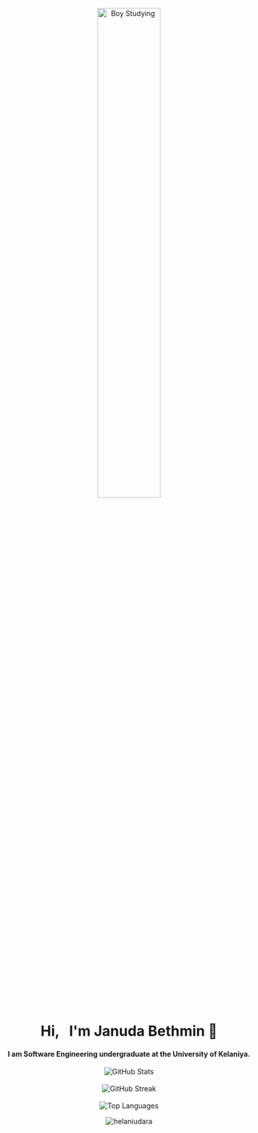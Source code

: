 <p align="center">
 <img src="https://github.com/JanudaBethmin/JanudaBethmin/assets/95894819/273b648b-fb76-44fb-adad-3777cf3956f5" alt="Boy Studying" height="50%">
</p><br>

<h1 align="center">Hi, &nbsp I'm Januda Bethmin  👋</h1>

<h4 align="center">
I am Software Engineering undergraduate at the University of Kelaniya. 
</h4>


<p align="center">
 <img src="https://github-readme-stats.vercel.app/api?username=JanudaBethmin&theme=react&hide_border=true&include_all_commits=false&count_private=false" alt="GitHub Stats" align="center" />
 <br /><br />
 <img src="https://github-readme-streak-stats.herokuapp.com/?user=JanudaBethmin&hide_border=true&theme=react" alt="GitHub Streak" align="center" />
 <br /><br />
 <img src="https://github-readme-stats.vercel.app/api/top-langs/?username=JanudaBethmin&theme=react&hide_border=true&layout=compact" alt="Top Languages" align="center" />
</p>



<p align="center"> <img src="https://komarev.com/ghpvc/?username=janudabethmin&label=Profile%20views&color=0e75b6&style=flat" alt="helaniudara" /> </p>
